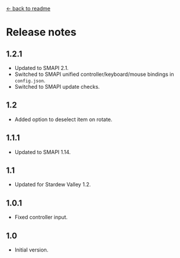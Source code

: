 [← back to readme](README.md)

# Release notes
## 1.2.1
* Updated to SMAPI 2.1.
* Switched to SMAPI unified controller/keyboard/mouse bindings in `config.json`.
* Switched to SMAPI update checks.

## 1.2
* Added option to deselect item on rotate.

## 1.1.1
* Updated to SMAPI 1.14.

## 1.1
* Updated for Stardew Valley 1.2.

## 1.0.1
* Fixed controller input.

## 1.0
* Initial version.
